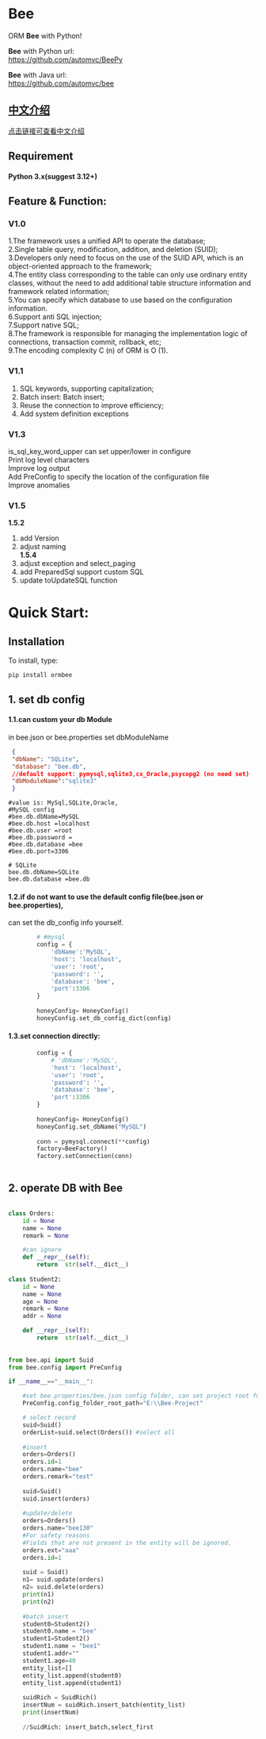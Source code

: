 Bee
=========
ORM **Bee** with Python!  

**Bee** with Python url:  
https://github.com/automvc/BeePy  

**Bee** with Java url:  
https://github.com/automvc/bee  

## [中文介绍](../../../BeePy/blob/master/README_CN.md)  
[点击链接可查看中文介绍](../../../BeePy/blob/master/README_CN.md)  

## Requirement  
#### Python 3.x(suggest 3.12+)   

## Feature & Function:  
### **V1.0**  
1.The framework uses a unified API to operate the database;  
2.Single table query, modification, addition, and deletion (SUID);  
3.Developers only need to focus on the use of the SUID API, which is an object-oriented approach to the framework;  
4.The entity class corresponding to the table can only use ordinary entity classes, without the need to add additional table structure information and framework related information;  
5.You can specify which database to use based on the configuration information.  
6.Support anti SQL injection;  
7.Support native SQL;  
8.The framework is responsible for managing the implementation logic of connections, transaction commit, rollback, etc;  
9.The encoding complexity C (n) of ORM is O (1).  

### **V1.1**
1. SQL keywords, supporting capitalization;  
2. Batch insert: Batch insert;  
3. Reuse the connection to improve efficiency;  
4. Add system definition exceptions  

### **V1.3**
is_sql_key_word_upper can set upper/lower in configure  
Print log level characters  
Improve log output  
Add PreConfig to specify the location of the configuration file  
Improve anomalies  

### **V1.5**
**1.5.2**  
1. add Version  
2. adjust naming  
**1.5.4**  
3. adjust exception and select_paging
4. add PreparedSql support custom SQL  
5. update toUpdateSQL function  

Quick Start:
=========	
## Installation  
To install, type: 

```shell
pip install ormbee
```


## 1. set db config  
#### 1.1.can custom your db Module  
in bee.json or bee.properties set dbModuleName  

```json
 {
 "dbName": "SQLite",  
 "database": "bee.db", 
 //default support: pymysql,sqlite3,cx_Oracle,psycopg2 (no need set)
 "dbModuleName":"sqlite3"
 }
 ```
 
 ```properties
 #value is: MySql,SQLite,Oracle,
#MySQL config
#bee.db.dbName=MySQL
#bee.db.host =localhost
#bee.db.user =root
#bee.db.password =
#bee.db.database =bee
#bee.db.port=3306

# SQLite
bee.db.dbName=SQLite
bee.db.database =bee.db
 ```
 
#### 1.2.if do not want to use the default config file(bee.json or bee.properties),  
can set the db_config info yourself.  

```python
        # #mysql
        config = {  
            'dbName':'MySQL',
            'host': 'localhost',
            'user': 'root',
            'password': '',
            'database': 'bee',
            'port':3306
        }
        
        honeyConfig= HoneyConfig()
        honeyConfig.set_db_config_dict(config)

```

#### 1.3.set connection directly:  

```python
        config = {  
            # 'dbName':'MySQL',
            'host': 'localhost',
            'user': 'root',
            'password': '',
            'database': 'bee',
            'port':3306
        }
        
        honeyConfig= HoneyConfig()
        honeyConfig.set_dbName("MySQL")
        
        conn = pymysql.connect(**config)
        factory=BeeFactory()
        factory.setConnection(conn)
        
```

## 2. operate DB with Bee

```python

class Orders:
    id = None  
    name = None 
    remark = None

    #can ignore
    def __repr__(self):  
        return  str(self.__dict__)
        
class Student2:
    id = None
    name = None 
    age = None  
    remark = None
    addr = None

    def __repr__(self): 
        return  str(self.__dict__)
        
        
from bee.api import Suid
from bee.config import PreConfig

if __name__=="__main__":

    #set bee.properties/bee.json config folder, can set project root for it
    PreConfig.config_folder_root_path="E:\\Bee-Project"

    # select record
    suid=Suid()
    orderList=suid.select(Orders()) #select all
    
    #insert    
    orders=Orders()
    orders.id=1
    orders.name="bee"
    orders.remark="test"
    
    suid=Suid()
    suid.insert(orders)
    
    #update/delete
    orders=Orders()
    orders.name="bee130"
    #For safety reasons
    #Fields that are not present in the entity will be ignored.
    orders.ext="aaa"  
    orders.id=1
    
    suid = Suid()
    n1= suid.update(orders)
    n2= suid.delete(orders)
    print(n1)
    print(n2)
    
    #batch insert
    student0=Student2()
    student0.name = "bee"
    student1=Student2()
    student1.name = "bee1"
    student1.addr=""
    student1.age=40
    entity_list=[]
    entity_list.append(student0)
    entity_list.append(student1)
    
    suidRich = SuidRich()
    insertNum = suidRich.insert_batch(entity_list)
    print(insertNum)
    
    //SuidRich: insert_batch,select_first

```
